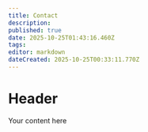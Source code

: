 ```yaml
---
title: Contact
description: 
published: true
date: 2025-10-25T01:43:16.460Z
tags: 
editor: markdown
dateCreated: 2025-10-25T00:33:11.770Z
---
```


# Header
Your content here